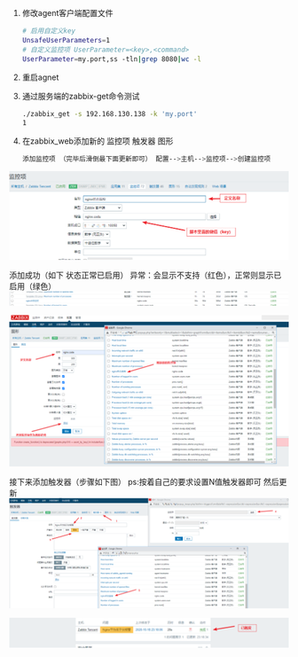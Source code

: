 

1. 修改agent客户端配置文件

   ```bash
   # 启用自定义key
   UnsafeUserParameters=1
   # 自定义监控项 UserParameter=<key>,<command>
   UserParameter=my.port,ss -tln|grep 8080|wc -l
   ```
2. 重启agnet
3. 通过服务端的zabbix-get命令测试

   ```bash
   ./zabbix_get -s 192.168.130.138 -k 'my.port'
   1
   ```
4. 在zabbix_web添加新的 监控项 触发器 图形

   ```bash
   添加监控项 （完毕后滑倒最下面更新即可） 配置-->主机-->监控项-->创建监控项
   ```

![](assets/image-20230123215228507-20230610173809-0lay0ri.png)​

添加成功（如下 状态正常已启用） 异常：会显示不支持（红色），正常则显示已启用（绿色）  
​![](assets/image-20230123215247028-20230610173809-ld68vl9.png)​

![](assets/image-20230123215251756-20230610173809-h44o3ti.png)​

接下来添加触发器（步骤如下图） ps:按着自己的要求设置N值触发器即可 然后更新  
​![](assets/image-20230123215321827-20230610173809-gvp400i.png)​

![](assets/image-20230123215331160-20230610173809-7s7v3qd.png)​
